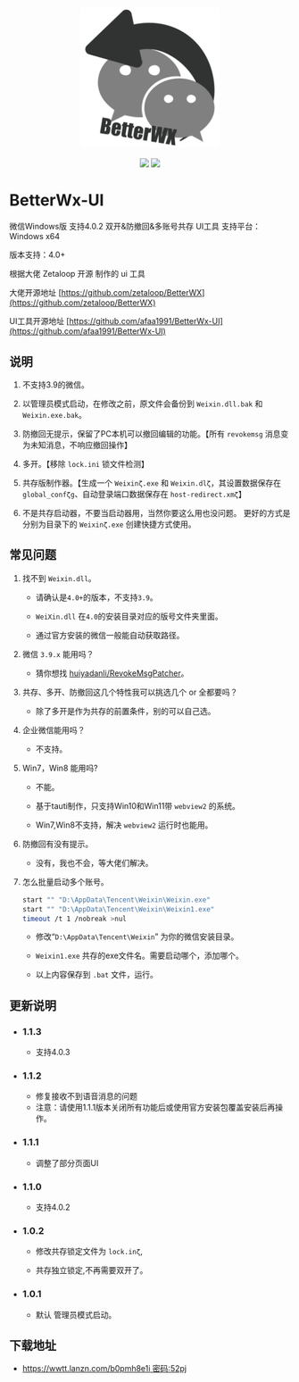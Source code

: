 
<h3 align="center"><img src="https://raw.githubusercontent.com/afaa1991/BetterWx-UI/refs/heads/1.1.3/src-tauri/icons/128x128@2x.png" width="250px"></h3>

<p align="center">
  <img src="https://img.shields.io/badge/Platform-Windows-green">
  <img src="https://img.shields.io/github/stars/afaa1991/BetterWx-UI">
</p>


# BetterWx-UI

微信Windows版 支持4.0.2 双开&防撤回&多账号共存 UI工具
支持平台：Windows x64

版本支持：4.0+

根据大佬 Zetaloop 开源 制作的 ui 工具

大佬开源地址 [https://github.com/zetaloop/BetterWX](https://github.com/zetaloop/BetterWX)

UI工具开源地址 [https://github.com/afaa1991/BetterWx-UI](https://github.com/afaa1991/BetterWx-UI)


## 说明

1.  不支持3.9的微信。

2.  以管理员模式启动，在修改之前，原文件会备份到 `Weixin.dll.bak` 和 `Weixin.exe.bak`。

3.  防撤回无提示，保留了PC本机可以撤回编辑的功能。【所有 `revokemsg` 消息变为未知消息，不响应撤回操作】

4.  多开。【移除 `lock.ini` 锁文件检测】

5. 共存版制作器。【生成一个 `Weixinζ.exe` 和 `Weixin.dlζ`，其设置数据保存在 `global_confζg`、自动登录端口数据保存在 `host-redirect.xmζ`】

6. 不是共存启动器，不要当启动器用，当然你要这么用也没问题。 更好的方式是分别为目录下的 `Weixinζ.exe` 创建快捷方式使用。

## 常见问题

1. 找不到 `Weixin.dll`。

   - 请确认是`4.0+`的版本，不支持`3.9`。

   - `WeiXin.dll` 在`4.0`的安装目录对应的版号文件夹里面。

   - 通过官方安装的微信一般能自动获取路径。

2. 微信 `3.9.x` 能用吗？
   - 猜你想找 [huiyadanli/RevokeMsgPatcher](https://github.com/huiyadanli/RevokeMsgPatcher/)。

3. 共存、多开、防撤回这几个特性我可以挑选几个 or 全都要吗？
   - 除了多开是作为共存的前置条件，别的可以自己选。

4. 企业微信能用吗？
   - 不支持。

5. Win7，Win8 能用吗?

   - 不能。    

   - 基于tauti制作，只支持Win10和Win11带 `webview2` 的系统。

   - Win7,Win8不支持，解决 `webview2` 运行时也能用。

5. 防撤回有没有提示。
   - 没有，我也不会，等大佬们解决。

6. 怎么批量启动多个账号。

    ```bash
    start "" "D:\AppData\Tencent\Weixin\Weixin.exe"
    start "" "D:\AppData\Tencent\Weixin\Weixin1.exe"
    timeout /t 1 /nobreak >nul
    ```
    - 修改“`D:\AppData\Tencent\Weixin`” 为你的微信安装目录。

    - `Weixin1.exe` 共存的exe文件名。需要启动哪个，添加哪个。

    -  以上内容保存到 `.bat` 文件，运行。


## 更新说明

 - ### 1.1.3

   - 支持4.0.3


 - ### 1.1.2

   - 修复接收不到语音消息的问题
   - 注意：请使用1.1.1版本关闭所有功能后或使用官方安装包覆盖安装后再操作。

 - ### 1.1.1

   - 调整了部分页面UI


 - ### 1.1.0

   - 支持4.0.2

 
- ### 1.0.2


    - 修改共存锁定文件为 `lock.inζ`,


    - 共存独立锁定,不再需要双开了。 


- ### 1.0.1


    - 默认 管理员模式启动。 


## 下载地址
 - [https://wwtt.lanzn.com/b0pmh8e1i 密码:52pj](https://wwtt.lanzn.com/b0pmh8e1i)

